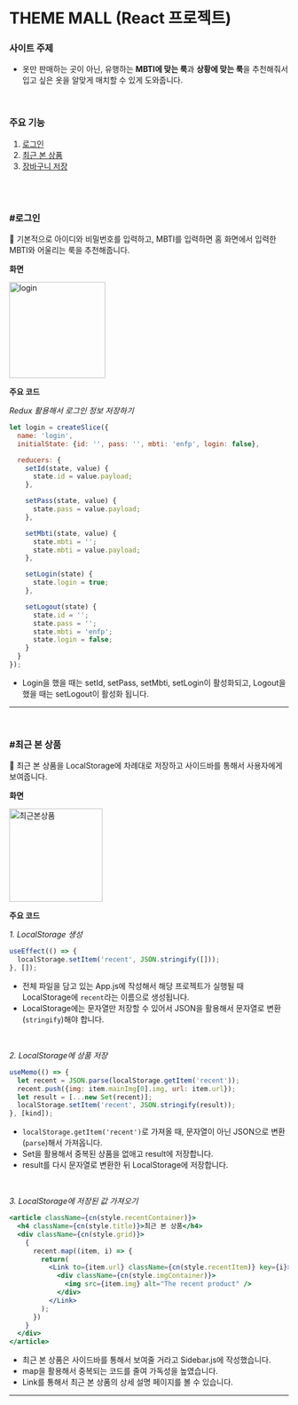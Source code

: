 # THEME MALL (React 프로젝트)
### 사이트 주제
- 옷만 판매하는 곳이 아닌, 유행하는 **MBTI에 맞는 룩**과 **상황에 맞는 룩**을 추천해줘서 입고 싶은 옷을 알맞게 매치할 수 있게 도와줍니다.
</br>

### 주요 기능
1. [로그인](#로그인)
2. [최근 본 상품](#최근-본-상품)
3. [장바구니 저장](#장바구니-저장)
</br>
</br>

### #로그인
📌 기본적으로 아이디와 비밀번호를 입력하고, MBTI를 입력하면 홈 화면에서 입력한 MBTI와 어울리는 룩을 추천해줍니다.
</br>

**화면**
</br>

<img width="173" alt="login" src="https://user-images.githubusercontent.com/79409722/220277914-4d68c765-2954-4b5b-8c57-62bde546e026.png">
</br>

**주요 코드**
</br>

*Redux 활용해서 로그인 정보 저장하기*
```js
let login = createSlice({
  name: 'login',
  initialState: {id: '', pass: '', mbti: 'enfp', login: false},

  reducers: {
    setId(state, value) {
      state.id = value.payload;
    },

    setPass(state, value) {
      state.pass = value.payload;
    },

    setMbti(state, value) {
      state.mbti = '';
      state.mbti = value.payload;
    },

    setLogin(state) {
      state.login = true;
    },

    setLogout(state) {
      state.id = '';
      state.pass = '';
      state.mbti = 'enfp';
      state.login = false;
    }
  }
});
```
- Login을 했을 때는 setId, setPass, setMbti, setLogin이 활성화되고, Logout을 했을 때는 setLogout이 활성화 됩니다.
***
</br>

### #최근 본 상품
📌 최근 본 상품을 LocalStorage에 차례대로 저장하고 사이드바를 통해서 사용자에게 보여줍니다.
</br>

**화면**
</br>

<img width="168" alt="최근본상품" src="https://user-images.githubusercontent.com/79409722/220279998-e7e93c44-c79e-4686-a567-52147cdc4a56.png">

**주요 코드**
</br>

*1. LocalStorage 생성*
```jsx
useEffect(() => {
  localStorage.setItem('recent', JSON.stringify([]));
}, []);
```
- 전체 파일을 담고 있는 App.js에 작성해서 해당 프로젝트가 실행될 때 LocalStorage에 `recent`라는 이름으로 생성됩니다.
- LocalStorage에는 문자열만 저장할 수 있어서 JSON을 활용해서 문자열로 변환(`stringify`)해야 합니다.
</br>

*2. LocalStorage에 상품 저장*
```jsx
useMemo(() => {
  let recent = JSON.parse(localStorage.getItem('recent'));
  recent.push({img: item.mainImg[0].img, url: item.url});
  let result = [...new Set(recent)];
  localStorage.setItem('recent', JSON.stringify(result));
}, [kind]);
```
- `localStorage.getItem('recent')`로 가져올 때, 문자열이 아닌 JSON으로 변환(`parse`)해서 가져옵니다.
- Set을 활용해서 중복된 상품을 없애고 result에 저장합니다.
- result를 다시 문자열로 변환한 뒤 LocalStorage에 저장합니다.
</br>

*3. LocalStorage에 저장된 값 가져오기*
```jsx
<article className={cn(style.recentContainer)}>
  <h4 className={cn(style.title)}>최근 본 상품</h4>
  <div className={cn(style.grid)}>
    {
      recent.map((item, i) => {
        return(
          <Link to={item.url} className={cn(style.recentItem)} key={i}>
            <div className={cn(style.imgContainer)}>
              <img src={item.img} alt="The recent product" />
            </div>
          </Link>
        );
      })
    }
  </div>
</article>
```
- 최근 본 상품은 사이드바를 통해서 보여줄 거라고 Sidebar.js에 작성했습니다.
- map을 활용해서 중복되는 코드를 줄여 가독성을 높였습니다.
- Link를 통해서 최근 본 상품의 상세 설명 페이지를 볼 수 있습니다.
***
</br>

